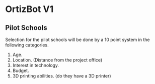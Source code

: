 # OrtizBot V1

## Pilot Schools

Selection for the pilot schools will be done by a 10 point system in the following categories.

1. Age.
2. Location. (Distance from the project office)
3. Interest in technology.
4. Budget.
5. 3D printing abilities. (do they have a 3D printer)
